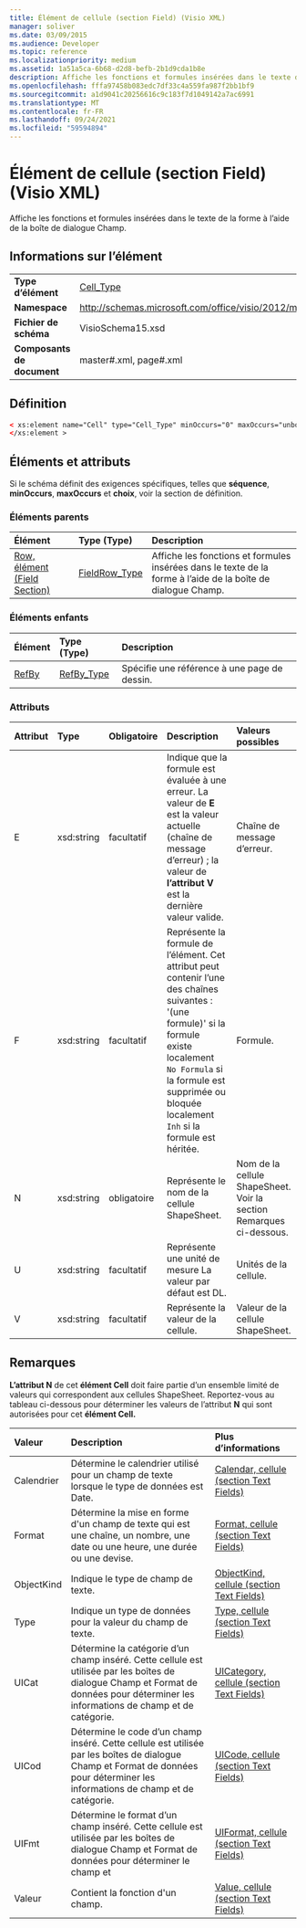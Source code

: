 ```yaml
---
title: Élément de cellule (section Field) (Visio XML)
manager: soliver
ms.date: 03/09/2015
ms.audience: Developer
ms.topic: reference
ms.localizationpriority: medium
ms.assetid: 1a51a5ca-6b68-d2d8-befb-2b1d9cda1b8e
description: Affiche les fonctions et formules insérées dans le texte de la forme à l’aide de la boîte de dialogue Champ.
ms.openlocfilehash: fffa97458b083edc7df33c4a559fa987f2bb1bf9
ms.sourcegitcommit: a1d9041c20256616c9c183f7d1049142a7ac6991
ms.translationtype: MT
ms.contentlocale: fr-FR
ms.lasthandoff: 09/24/2021
ms.locfileid: "59594894"
---
```

# <a name="cell-element-field-section-visio-xml"></a>Élément de cellule (section Field) (Visio XML)

Affiche les fonctions et formules insérées dans le texte de la forme à l’aide de la boîte de dialogue Champ.
  
## <a name="element-information"></a>Informations sur l’élément

|||
|:-----|:-----|
|**Type d’élément** <br/> |[Cell_Type](cell_type-complextypevisio-xml.md) <br/> |
|**Namespace** <br/> |http://schemas.microsoft.com/office/visio/2012/main  <br/> |
|**Fichier de schéma** <br/> |VisioSchema15.xsd  <br/> |
|**Composants de document** <br/> |master#.xml, page#.xml  <br/> |
   
## <a name="definition"></a>Définition

```XML
< xs:element name="Cell" type="Cell_Type" minOccurs="0" maxOccurs="unbounded" >
</xs:element >
```

## <a name="elements-and-attributes"></a>Éléments et attributs

Si le schéma définit des exigences spécifiques, telles que **séquence**, **minOccurs**, **maxOccurs** et **choix**, voir la section de définition. 
  
### <a name="parent-elements"></a>Éléments parents

|**Élément**|**Type (Type)**|**Description**|
|:-----|:-----|:-----|
|[Row, élément (Field Section)](row-element-field-sectionvisio-xml.md) <br/> |[FieldRow_Type](fieldrow_type-complextypevisio-xml.md) <br/> |Affiche les fonctions et formules insérées dans le texte de la forme à l’aide de la boîte de dialogue Champ.  <br/> |
   
### <a name="child-elements"></a>Éléments enfants

|**Élément**|**Type (Type)**|**Description**|
|:-----|:-----|:-----|
|[RefBy](refby-element-cell_type-complextypevisio-xml.md) <br/> |[RefBy_Type](refby_type-complextypevisio-xml.md) <br/> |Spécifie une référence à une page de dessin.  <br/> |
   
### <a name="attributes"></a>Attributs

|**Attribut**|**Type**|**Obligatoire**|**Description**|**Valeurs possibles**|
|:-----|:-----|:-----|:-----|:-----|
|E  <br/> |xsd:string  <br/> |facultatif  <br/> |Indique que la formule est évaluée à une erreur. La valeur de **E** est la valeur actuelle (chaîne de message d’erreur) ; la valeur de **l’attribut V** est la dernière valeur valide.  <br/> |Chaîne de message d’erreur.  <br/> |
|F  <br/> |xsd:string  <br/> |facultatif  <br/> | Représente la formule de l’élément. Cet attribut peut contenir l’une des chaînes suivantes :  <br/>  '(une formule)' si la formule existe localement  <br/>  `No Formula` si la formule est supprimée ou bloquée localement  <br/>  `Inh` si la formule est héritée.  <br/> |Formule.  <br/> |
|N  <br/> |xsd:string  <br/> |obligatoire  <br/> |Représente le nom de la cellule ShapeSheet.  <br/> |Nom de la cellule ShapeSheet.  <br/> Voir la section Remarques ci-dessous.  <br/> |
|U  <br/> |xsd:string  <br/> |facultatif  <br/> |Représente une unité de mesure La valeur par défaut est DL.  <br/> |Unités de la cellule.  <br/> |
|V  <br/> |xsd:string  <br/> |facultatif  <br/> |Représente la valeur de la cellule.  <br/> |Valeur de la cellule ShapeSheet.  <br/> |
   
## <a name="remarks"></a>Remarques

**L’attribut N** de cet **élément Cell** doit faire partie d’un ensemble limité de valeurs qui correspondent aux cellules ShapeSheet. Reportez-vous au tableau ci-dessous pour déterminer les valeurs de l’attribut **N** qui sont autorisées pour cet **élément Cell.** 
  
|**Valeur**|**Description**|**Plus d’informations**|
|:-----|:-----|:-----|
|Calendrier  <br/> |Détermine le calendrier utilisé pour un champ de texte lorsque le type de données est Date.  <br/> |[Calendar, cellule (section Text Fields)](calendar-cell-text-fields-section.md) <br/> |
|Format  <br/> |Détermine la mise en forme d'un champ de texte qui est une chaîne, un nombre, une date ou une heure, une durée ou une devise.  <br/> |[Format, cellule (section Text Fields)](format-cell-text-fields-section.md) <br/> |
|ObjectKind  <br/> |Indique le type de champ de texte.  <br/> |[ObjectKind, cellule (section Text Fields)](objectkind-cell-text-fields-section.md) <br/> |
|Type  <br/> |Indique un type de données pour la valeur du champ de texte.  <br/> |[Type, cellule (section Text Fields)](type-cell-text-fields-section.md) <br/> |
|UICat  <br/> |Détermine la catégorie d’un champ inséré. Cette cellule est utilisée par les boîtes de dialogue Champ et Format de données pour déterminer les informations de champ et de catégorie.  <br/> |[UICategory, cellule (section Text Fields)](uicategory-cell-text-fields-section.md) <br/> |
|UICod  <br/> |Détermine le code d’un champ inséré. Cette cellule est utilisée par les boîtes de dialogue Champ et Format de données pour déterminer les informations de champ et de catégorie.  <br/> |[UICode, cellule (section Text Fields)](uicode-cell-text-fields-section.md) <br/> |
|UIFmt  <br/> |Détermine le format d’un champ inséré. Cette cellule est utilisée par les boîtes de dialogue Champ et Format de données pour déterminer le champ et  <br/> |[UIFormat, cellule (section Text Fields)](uiformat-cell-text-fields-section.md) <br/> |
|Valeur  <br/> |Contient la fonction d'un champ.  <br/> |[Value, cellule (section Text Fields)](value-cell-text-fields-section.md) <br/> |
   

